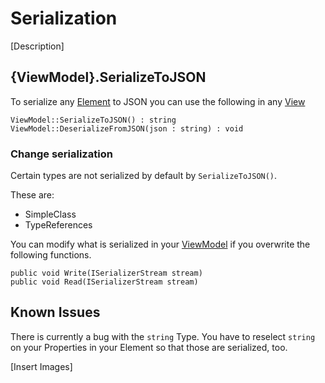 # Serialization

[Description]


## {ViewModel}.SerializeToJSON


To serialize any [Element](element-node.md) to JSON you can use the following in any [View](view-node.md)

    ViewModel::SerializeToJSON() : string
    ViewModel::DeserializeFromJSON(json : string) : void


### Change serialization

Certain types are not serialized by default by `SerializeToJSON()`.

These are:
- SimpleClass
- TypeReferences

You can modify what is serialized in your [ViewModel](view-models.md) if you overwrite the following functions.

	public void Write(ISerializerStream stream)
    public void Read(ISerializerStream stream)


## Known Issues

There is currently a bug with the `string` Type. You have to reselect `string` on your Properties in your Element so that those are serialized, too.

[Insert Images]

	
